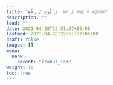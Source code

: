```yaml
---
title: "مَرْفُوع / رَفْع  রফা / মারফু বা কর্তৃকারক"
description: ""
lead: ""
date: 2021-04-28T22:51:37+06:00
lastmod: 2021-04-28T22:51:37+06:00
draft: false
images: []
menu: 
  nahw:
    parent: "irabul_ism"
weight: 10
toc: true
---
```



